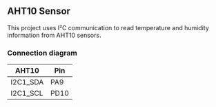 ## AHT10 Sensor

This project uses I²C communication to read temperature and humidity information from AHT10 sensors.

### Connection diagram

| AHT10    | Pin  |
| -------- | ---- |
| I2C1_SDA | PA9  |
| I2C1_SCL | PD10 |
